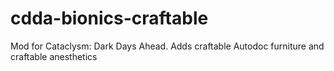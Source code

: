 # cdda-bionics-craftable
Mod for Cataclysm: Dark Days Ahead. Adds craftable Autodoc furniture and craftable anesthetics
